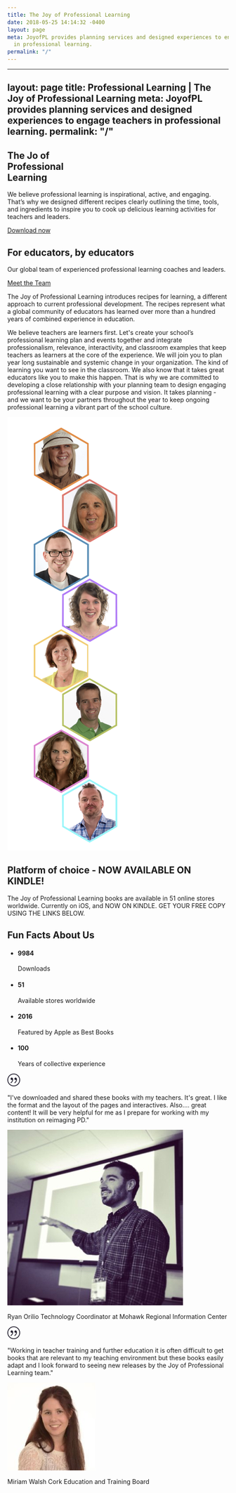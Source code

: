 ```yaml
---
title: The Joy of Professional Learning
date: 2018-05-25 14:14:32 -0400
layout: page
meta: JoyofPL provides planning services and designed experiences to engage teachers
  in professional learning.
permalink: "/"
---
```

----
layout: page
title: Professional Learning | The Joy of Professional Learning
meta: JoyofPL provides planning services and designed experiences to engage teachers in professional learning.
permalink: "/"
----
<!-- Slider Start -->
<section id="slider">
  <div class="container">
    <div class="row">
      <div class="col-md-10 col-md-offset-1">
        <div class="block">
          <h1 class="animated fadeInUp"> The Jo of<br>Professional<br>Learning</h1>
          <p class="animated fadeInUp">We believe professional learning is inspirational, active, and engaging. That’s why we designed different recipes clearly outlining the time, tools, and ingredients to inspire you to cook up delicious learning activities for teachers and leaders.</p>
          <p class="animated fadeInUp"><a href="https://itunes.apple.com/us/author/christine-klynen/id1155095017?mt=11">Download now</a></p>
        </div>
      </div>
    </div>
  </div>
</section>
<!-- Wrapper Start -->
<section id="intro">
  <div class="container">
    <div class="row">
     <div class="col-md-7 col-sm-12">
        <div class="block">
          <div class="section-title">
            <h2>For educators, by educators</h2>
            <p>Our global team of experienced professional learning coaches and leaders.</p> 
            </ul>
          <a class="btn btn-view-works" href="/about/"> Meet the Team </a>
          </div>
          <p>The Joy of Professional Learning introduces recipes for learning, a different approach to current professional development. The recipes represent what a global community of educators has learned over more than a hundred years of combined experience in education.
          <p>We believe teachers are learners first. Let's create your school’s professional learning plan and events together and integrate professionalism, relevance, interactivity, and classroom examples that keep teachers as learners at the core of the experience.  We will join you to plan year long sustainable and systemic change in your organization. The kind of learning you want to see in the classroom. We also know that it takes great educators like you to make this happen. That is why we are committed to developing a close relationship with your planning team to design engaging professional learning with a clear purpose and vision. It takes planning - and we want to be your partners throughout the year to keep ongoing professional learning a vibrant part of the school culture.
        </div>
      </div>
      <div class="col-md-5 col-sm-12">
        <div class="block">
          <img src="img/jpl-team-hex.png" alt="The Joy of Professional Learning Series">
        </div>
      </div>
    </div>
  </div>
</section>
<!-- Feature Start -->
<section id="feature">
  <div class="container">
    <div class="row">
      <div class="col-md-6 col-md-offset-6">
        <h2>Platform of choice - NOW AVAILABLE ON KINDLE! </h2>
        <p>The Joy of Professional Learning books are available in 51 online stores worldwide. Currently on iOS, and NOW ON KINDLE. GET YOUR FREE COPY USING THE LINKS BELOW. </p>
      </div>
    </div>
  </div>
</section>
<!-- Content Start -->
<section id="testimonial">
  <div class="container">
    <div class="row">
      <div class="section-title text-center">
        <h2>Fun Facts About Us</h2>
        <p></p>
      </div>
    </div>
    <div class="row">
      <div class="col-md-6">
        <div class="block">
          <ul class="counter-box clearfix">
            <li>
              <div class="block">
                <i class="ion-ios-glasses-outline"></i>
                <h4 class="counter">9984</h4>
                <span>Downloads</span>
              </div>
            </li>
            <li>
              <div class="block">
                <i class="ion-ios-chatboxes-outline"></i>
                <h4 class="counter">51</h4>
                <span>Available stores worldwide</span>
              </div>
            </li>
            <li>
              <div class="block">
                <i class="ion-ios-compose-outline"></i>
                <h4><span class="counter">2016</span></h4>
                <span>Featured by Apple as Best Books</span>
              </div>
            </li>
            <li>
              <div class="block">
                <i class="ion-ios-timer-outline"></i>
                <h4 class="counter">100</h4>
                <span>Years of collective experience</span>
              </div>
            </li>
          </ul>
        </div>
      </div>
      <div class="col-md-6">
        <div class="testimonial-carousel">
          <div id="testimonial-slider" class="owl-carousel">
            <div>
                <img src="img/cotation.png" alt="IMG">
                <p>"I've downloaded and shared these books with my teachers. It's great. I like the format and the layout of the pages and interactives. Also.... great content! It will be very helpful for me as I prepare for working with my institution on reimaging PD."</p>
                <div class="user">
                  <img src="img/item-img1.jpg" alt="Pepole">
                  <p><span>Ryan Orilio </span> Technology Coordinator at Mohawk Regional Information Center</p>
                </div>
            </div>
            <div>
              <img src="img/cotation.png" alt="IMG">
                <p>"Working in teacher training and further education it is often difficult to get books that are relevant to my teaching environment but these books easily adapt and I look forward to seeing new releases by the Joy of Professional Learning team."</p>
                <div class="user">
                  <img src="img/item-img2.jpg" alt="Pepole">
                  <p><span>Miriam Walsh</span> Cork Education and Training Board</p>
                </div>
            </div>
          </div>
        </div>
      </div>
    </div>
  </div>
</section>